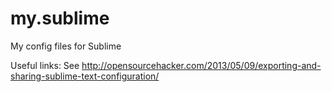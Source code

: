 # my.sublime
My config files for Sublime

Useful links: See http://opensourcehacker.com/2013/05/09/exporting-and-sharing-sublime-text-configuration/
